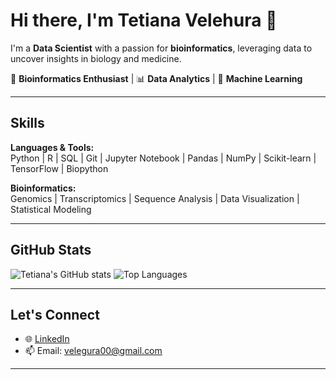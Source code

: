 # Hi there, I'm Tetiana Velehura 👋

I'm a **Data Scientist** with a passion for **bioinformatics**, leveraging data to uncover insights in biology and medicine.  

🔬 **Bioinformatics Enthusiast** | 📊 **Data Analytics** | 🤖 **Machine Learning**  

---

## Skills

**Languages & Tools:**  
Python | R | SQL | Git | Jupyter Notebook | Pandas | NumPy | Scikit-learn | TensorFlow | Biopython  

**Bioinformatics:**  
Genomics | Transcriptomics | Sequence Analysis | Data Visualization | Statistical Modeling  

---

## GitHub Stats

![Tetiana's GitHub stats](https://github-readme-stats.vercel.app/api?username=WoodenZombie&show_icons=true&theme=tokyonight&count_private=true&include_all_commits=true)
![Top Languages](https://github-readme-stats.vercel.app/api/top-langs/?username=WoodenZombie&layout=compact&theme=tokyonight)

---

## Let's Connect

- 🌐 [LinkedIn](https://www.linkedin.com/in/tetiana-velehura/)  
- 📫 Email: velegura00@gmail.com

---
